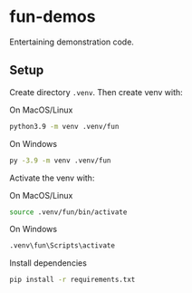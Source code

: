 # fun-demos

Entertaining demonstration code.

## Setup

Create directory `.venv`. Then create venv with:

On MacOS/Linux

```bash
python3.9 -m venv .venv/fun
```

On Windows

```bash
py -3.9 -m venv .venv/fun
```

Activate the venv with:

On MacOS/Linux

```bash
source .venv/fun/bin/activate

```

On Windows

```bash
.venv\fun\Scripts\activate
```

Install dependencies

```bash
pip install -r requirements.txt
```
